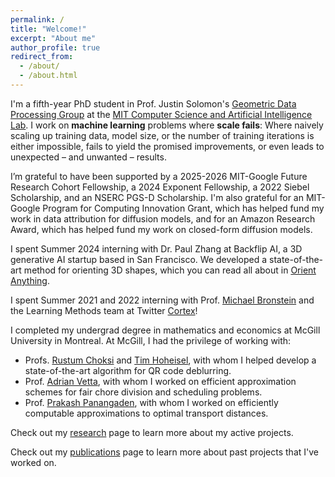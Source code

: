```yaml
---
permalink: /
title: "Welcome!"
excerpt: "About me"
author_profile: true
redirect_from: 
  - /about/
  - /about.html
---
```


I'm a fifth-year PhD student in Prof. Justin Solomon's [Geometric Data Processing Group](https://groups.csail.mit.edu/gdpgroup/) at the [MIT Computer Science and Artificial Intelligence Lab](https://www.csail.mit.edu/). I work on **machine learning** problems where **scale fails**: Where naively scaling up training data, model size, or the number of training iterations is either impossible, fails to yield the promised improvements, or even leads to unexpected – and unwanted – results. 

I’m grateful to have been supported by a 2025-2026 MIT-Google Future Research Cohort Fellowship, a 2024 Exponent Fellowship, a 2022 Siebel Scholarship, and an NSERC PGS-D Scholarship. I'm also grateful for an MIT-Google Program for Computing Innovation Grant, which has helped fund my work in data attribution for diffusion models, and for an Amazon Research Award, which has helped fund my work on closed-form diffusion models.

I spent Summer 2024 interning with Dr. Paul Zhang at Backflip AI, a 3D generative AI startup based in San Francisco. We developed a state-of-the-art method for orienting 3D shapes, which you can read all about in [Orient Anything](https://arxiv.org/abs/2410.02101).

I spent Summer 2021 and 2022 interning with  Prof. [Michael Bronstein](https://en.wikipedia.org/wiki/Michael_Bronstein) and the Learning Methods team at Twitter [Cortex](https://cortex.twitter.com/)!

I completed my undergrad degree in mathematics and economics at McGill University in Montreal. At McGill, I had the privilege of working with:

- Profs. [Rustum Choksi](http://www.math.mcgill.ca/rchoksi/) and [Tim Hoheisel](http://www.math.mcgill.ca/hoheisel/), with whom I helped develop a state-of-the-art algorithm for QR code deblurring.
- Prof. [Adrian Vetta](http://www.math.mcgill.ca/vetta/), with whom I worked on efficient approximation schemes for fair chore division and scheduling problems.
- Prof. [Prakash Panangaden](https://www.cs.mcgill.ca/~prakash/), with whom I worked on efficiently computable approximations to optimal transport distances.

Check out my [research](https://cscarv.github.io/research) page to learn more about my active projects.

Check out my [publications](https://cscarv.github.io/publications) page to learn more about past projects that I've worked on.
